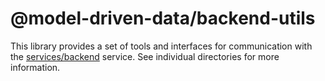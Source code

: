 @model-driven-data/backend-utils
================================

This library provides a set of tools and interfaces for communication with the
[services/backend](../../services/backend/) service. See individual
directories for more information.
